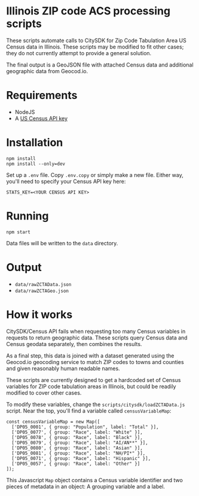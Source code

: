 # Illinois ZIP code ACS processing scripts

These scripts automate calls to CitySDK for Zip Code Tabulation Area US Census data in Illinois. These scripts may be modified to fit other cases; they do not currently attempt to provide a general solution.

The final output is a GeoJSON file with attached Census data and additional geographic data from Geocod.io.

# Requirements

* NodeJS
* A [US Census API key](https://api.census.gov/data/key_signup.html)

# Installation

```
npm install
npm install --only=dev
```

Set up a `.env` file. Copy `.env.copy` or simply make a new file. Either way, you'll need to specify your Census API key here:

```
STATS_KEY=<YOUR CENSUS API KEY>
```

# Running

```
npm start
```

Data files will be written to the `data` directory.

# Output

* `data/rawZCTAData.json`
* `data/rawZCTAGeo.json`

# How it works

CitySDK/Census API fails when requesting too many Census variables in requests to return geographic data. These scripts query Census data and Census geodata separately, then combines the results.

As a final step, this data is joined with a dataset generated using the Geocod.io geocoding service to match ZIP codes to towns and counties and given reasonably human readable names.

These scripts are currently designed to get a hardcoded set of Census variables for ZIP code tabulation areas in Illinois, but could be readily modified to cover other cases.

To modify these variables, change the `scripts/citysdk/loadZCTAData.js` script. Near the top, you'll find a variable called `censusVariableMap`:

```
const censusVariableMap = new Map([
  ['DP05_0001', { group: "Population", label: "Total" }],
  ['DP05_0077', { group: "Race", label: "White" }],
  ['DP05_0078', { group: "Race", label: "Black" }],
  ['DP05_0079', { group: "Race", label: "AI/AN**" }],
  ['DP05_0080', { group: "Race", label: "Asian" }],
  ['DP05_0081', { group: "Race", label: "NH/PI*" }],
  ['DP05_0071', { group: "Race", label: "Hispanic" }],
  ['DP05_0057', { group: "Race", label: "Other" }]
]);
```

This Javascript `Map` object contains a Census variable identifier and two pieces of metadata in an object: A grouping variable and a label.